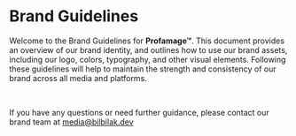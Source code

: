 # Brand Guidelines

Welcome to the Brand Guidelines for **Profamage™**. This document provides an overview of our brand identity, and outlines how to use our brand assets, including our logo, colors, typography, and other visual elements. Following these guidelines will help to maintain the strength and consistency of our brand across all media and platforms.

<br>

If you have any questions or need further guidance, please contact our brand team at [media@bilbilak.dev](mailto:media@bilbilak.dev)
